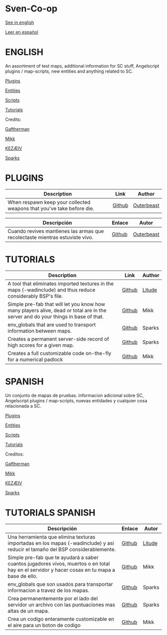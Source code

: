 # Sven-Co-op

[See in english](#english)

[Leer en español](#spanish)

# ENGLISH

An assortment of test maps, additional information for SC stuff, Angelscript plugins / map-scripts, new entities and anything related to SC.

[Plugins](#plugins)

[Entities](#Entities)

[Scripts](#Scripts)

[Tutorials](#Tutorials)

Credits:

[Gaftherman](https://github.com/Gaftherman)

[Mikk](https://github.com/Mikk155)

[KEZÆIV]()

[Sparks]()

# PLUGINS

Description | Link | Author
------------|------|-------
When respawn keep your collected weapons that you've take before die. | [Github](https://github.com/Mikk155/Sven-Co-op/blob/main/scripts/plugins/KeepWeaponsPlugin.md) | [Outerbeast](https://github.com/Outerbeast)

Descripción | Enlace | Autor
------------|--------|------
Cuando revives mantienes las armas que recolectaste mientras estuviste vivo. | [Github](https://github.com/Mikk155/Sven-Co-op/blob/main/scripts/plugins/KeepWeaponsPlugin.md) | [Outerbeast](https://github.com/Outerbeast)

# TUTORIALS

Description | Link | Author
------------|------|-------
A tool that eliminates imported textures in the maps (-wadinclude) and thus reduce considerably BSP's file. | [Github](https://github.com/Mikk155/Sven-Co-op/blob/main/texts/un%20embed%20BSP%20Textures.md) | [Litude](https://github.com/Litude/BSPTexRM)
Simple pre-fab that will let you know how many players alive, dead or total are in the server and do your things in base of that. | [Github](https://github.com/Mikk155/Sven-Co-op/blob/main/texts/get%20number%20of%20players.md) | Mikk
env_globals that are used to transport information between maps. | [Github](https://github.com/Mikk155/Sven-Co-op/blob/main/texts/env_global.md) | Sparks
Creates a permanent server-side record of high scores for a given map. | [Github](https://github.com/Mikk155/Sven-Co-op/blob/main/texts/Store%20Score.md) | Sparks
Creates a full customizable code on-the-fly for a numerical padlock | [Github](https://github.com/Mikk155/Sven-Co-op/blob/main/texts/Numerical%20Padlock.md) | Mikk

# SPANISH

Un conjunto de mapas de pruebas. informacion adicional sobre SC, Angelscript plugins / map-scripts, nuevas entidades y cualquier cosa relacionada a SC.

[Plugins](#plugins-spanish)

[Entities](#Entities-spanish)

[Scripts](#Scripts-spanish)

[Tutorials](#Tutorials-spanish)

Creditos:

[Gaftherman](https://github.com/Gaftherman)

[Mikk](https://github.com/Mikk155)

[KEZÆIV]()

[Sparks]()

# TUTORIALS SPANISH

Descripción | Enlace | Autor
------------|--------|------
Una herramienta que elimina texturas importadas en los mapas (-wadinclude) y asi reducir el tamaño del BSP considerablemente. | [Github](https://github.com/Mikk155/Sven-Co-op/blob/main/texts/un%20embed%20BSP%20Textures.md) | [Litude](https://github.com/Litude/BSPTexRM)
Simple pre-fab que te ayudará a saber cuantos jugadores vivos, muertos o en total hay en el servidor y hacer cosas en tu mapa a base de ello. | [Github](https://github.com/Mikk155/Sven-Co-op/blob/main/texts/get%20number%20of%20players.md) | Mikk
env_globals que son usados para transportar informacion a travez de los mapas. | [Github](https://github.com/Mikk155/Sven-Co-op/blob/main/texts/env_global.md) | Sparks
Crea permanentemente por el lado del servidor un archivo con las puntuaciones mas altas de un mapa. | [Github](https://github.com/Mikk155/Sven-Co-op/blob/main/texts/Store%20Score.md) | Sparks
Crea un codigo enteramente customizable en el aire para un boton de codigo | [Github](https://github.com/Mikk155/Sven-Co-op/blob/main/texts/Numerical%20Padlock.md) | Mikk
